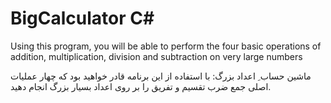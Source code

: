 # BigCalculator C#
Using this program, you will be able to perform the four basic operations of addition, multiplication, division and subtraction on very large numbers

ماشین حساب ِ اعداد بزرگ:
با استفاده از این برنامه قادر خواهید بود که چهار عملیات اصلی جمع ضرب تقسیم و تفریق را بر روی اعداد بسیار بزرگ انجام دهید.
